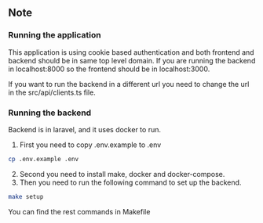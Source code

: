 ## Note

### Running the application 
This application is using cookie based authentication and both frontend and backend should be in same top level domain.
If you are running the backend in localhost:8000 so the frontend should be in localhost:3000.

If you want to run the backend in a different url you need to change the url in the src/api/clients.ts file.

### Running the backend
Backend is in laravel, and it uses docker to run.
1. First you need to copy .env.example to .env
```bash
cp .env.example .env
```

2. Second you need to install make, docker and docker-compose.
3. Then you need to run the following command to set up the backend.
```bash
make setup
```

You can find the rest commands in Makefile
